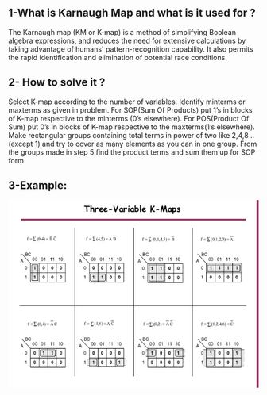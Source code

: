 ## 1-What is Karnaugh Map and what is it used for ? 
 The Karnaugh map (KM or K-map) is a method of simplifying Boolean algebra expressions, and reduces the need for extensive calculations by taking advantage of humans' pattern-recognition capability. It also permits the rapid identification and elimination of potential race conditions.
## 2- How to solve it ?
Select K-map according to the number of variables.
Identify minterms or maxterms as given in problem.
For SOP(Sum Of Products) put 1’s in blocks of K-map respective to the minterms (0’s elsewhere).
For POS(Product Of Sum) put 0’s in blocks of K-map respective to the maxterms(1’s elsewhere).
Make rectangular groups containing total terms in power of two like 2,4,8 ..(except 1) and try to cover as many elements as you can in one group.
From the groups made in step 5 find the product terms and sum them up for SOP form.
## 3-Example:
![](Karnaugh-map/Example.jpg)</br>
